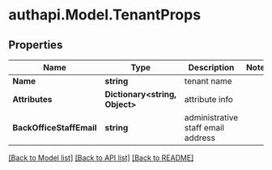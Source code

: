 # authapi.Model.TenantProps

## Properties

Name | Type | Description | Notes
------------ | ------------- | ------------- | -------------
**Name** | **string** | tenant name | 
**Attributes** | **Dictionary&lt;string, Object&gt;** | attribute info | 
**BackOfficeStaffEmail** | **string** | administrative staff email address | 

[[Back to Model list]](../README.md#documentation-for-models) [[Back to API list]](../README.md#documentation-for-api-endpoints) [[Back to README]](../README.md)

